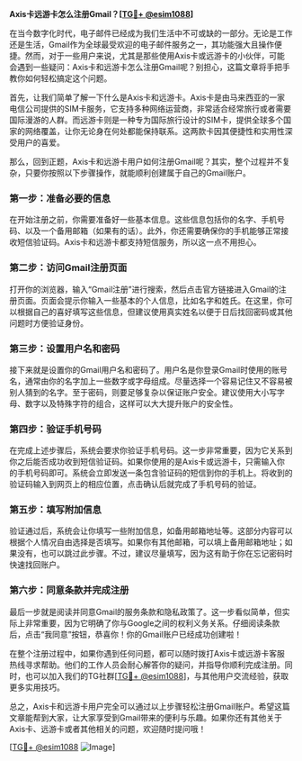 **Axis卡远游卡怎么注册Gmail？[[TG💪+ @esim1088](https://t.me/s/esim1088)]**

在当今数字化时代，电子邮件已经成为我们生活中不可或缺的一部分。无论是工作还是生活，Gmail作为全球最受欢迎的电子邮件服务之一，其功能强大且操作便捷。然而，对于一些用户来说，尤其是那些使用Axis卡或远游卡的小伙伴，可能会遇到一些疑问：Axis卡和远游卡怎么注册Gmail呢？别担心，这篇文章将手把手教你如何轻松搞定这个问题。

首先，让我们简单了解一下什么是Axis卡和远游卡。Axis卡是由马来西亚的一家电信公司提供的SIM卡服务，它支持多种网络运营商，非常适合经常旅行或者需要国际漫游的人群。而远游卡则是一种专为国际旅行设计的SIM卡，提供全球多个国家的网络覆盖，让你无论身在何处都能保持联系。这两款卡因其便捷性和实用性深受用户的喜爱。

那么，回到正题，Axis卡和远游卡用户如何注册Gmail呢？其实，整个过程并不复杂，只要你按照以下步骤操作，就能顺利创建属于自己的Gmail账户。

### 第一步：准备必要的信息

在开始注册之前，你需要准备好一些基本信息。这些信息包括你的名字、手机号码、以及一个备用邮箱（如果有的话）。此外，你还需要确保你的手机能够正常接收短信验证码。Axis卡和远游卡都支持短信服务，所以这一点不用担心。

### 第二步：访问Gmail注册页面

打开你的浏览器，输入“Gmail注册”进行搜索，然后点击官方链接进入Gmail的注册页面。页面会提示你输入一些基本的个人信息，比如名字和姓氏。在这里，你可以根据自己的喜好填写这些信息，但建议使用真实姓名以便于日后找回密码或其他问题时方便验证身份。

### 第三步：设置用户名和密码

接下来就是设置你的Gmail用户名和密码了。用户名是你登录Gmail时使用的账号名，通常由你的名字加上一些数字或字母组成。尽量选择一个容易记住又不容易被别人猜到的名字。至于密码，则要足够复杂以保证账户安全。建议使用大小写字母、数字以及特殊字符的组合，这样可以大大提升账户的安全性。

### 第四步：验证手机号码

在完成上述步骤后，系统会要求你验证手机号码。这一步非常重要，因为它关系到你之后能否成功收到短信验证码。如果你使用的是Axis卡或远游卡，只需输入你的手机号码即可。系统会立即发送一条包含验证码的短信到你的手机上。将收到的验证码输入到网页上的相应位置，点击确认后就完成了手机号码的验证。

### 第五步：填写附加信息

验证通过后，系统会让你填写一些附加信息，如备用邮箱地址等。这部分内容可以根据个人情况自由选择是否填写。如果你有其他邮箱，可以填上备用邮箱地址；如果没有，也可以跳过此步骤。不过，建议尽量填写，因为这有助于你在忘记密码时快速找回账户。

### 第六步：同意条款并完成注册

最后一步就是阅读并同意Gmail的服务条款和隐私政策了。这一步看似简单，但实际上非常重要，因为它明确了你与Google之间的权利义务关系。仔细阅读条款后，点击“我同意”按钮，恭喜你！你的Gmail账户已经成功创建啦！

在整个注册过程中，如果你遇到任何问题，都可以随时拨打Axis卡或远游卡客服热线寻求帮助。他们的工作人员会耐心解答你的疑问，并指导你顺利完成注册。同时，也可以加入我们的TG社群[[TG💪+ @esim1088](https://t.me/s/esim1088)]，与其他用户交流经验，获取更多实用技巧。

总之，Axis卡和远游卡用户完全可以通过以上步骤轻松注册Gmail账户。希望这篇文章能帮到大家，让大家享受到Gmail带来的便利与乐趣。如果你还有其他关于Axis卡、远游卡或者其他相关的问题，欢迎随时提问哦！

[[TG💪+ @esim1088](https://t.me/s/esim1088) ![Image](https://i.postimg.cc/4NQfJmqS/Snipaste-2025-05-13-00-14-12.png)]